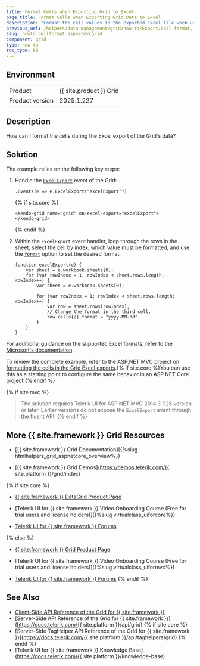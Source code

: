 ```yaml
---
title: Format Cells when Exporting Grid to Excel
page_title: Format Cells when Exporting Grid Data to Excel
description: "Format the cell values in the exported Excel file when using {{ site.product }} Grid."
previous_url: /helpers/data-management/grid/how-to/Export/cell-format, /html-helpers/data-management/grid/how-to/Export/cell-format
slug: howto_cellformat_aspnetmvcgrid
component: grid
type: how-to
res_type: kb
---
```


## Environment

<table>
 <tr>
  <td>Product</td>
  <td>{{ site.product }} Grid</td>
 </tr>
 <tr>
  <td>Product version</td>
  <td>2025.1.227</td>
 </tr>
</table>

## Description

How can I format the cells during the Excel export of the Grid's data?

## Solution

The example relies on the following key steps:

1. Handle the [`ExcelExport`](/api/kendo.mvc.ui.fluent/grideventbuilder#excelexportsystemstring) event of the Grid:

    ```HtmlHelper
    .Events(e => e.ExcelExport("excelExport"))
    ```
    {% if site.core %}
    ```TagHelper
    <kendo-grid name="grid" on-excel-export="excelExport">
    </kendo-grid>
    ```
    {% endif %}

1. Within the `ExcelExport` event handler, loop through the rows in the sheet, select the cell by index, which value must be formatted, and use the [`format`](https://docs.telerik.com/kendo-ui/api/javascript/ooxml/workbook.html#configuration-sheets.rows.cells.format) option to set the desired format:

    ```JS
    function excelExport(e) {
        var sheet = e.workbook.sheets[0];
        for (var rowIndex = 1; rowIndex < sheet.rows.length; rowIndex++) {
            var sheet = e.workbook.sheets[0];

            for (var rowIndex = 1; rowIndex < sheet.rows.length; rowIndex++) {
                var row = sheet.rows[rowIndex];
                // Change the format in the third cell.
                row.cells[2].format = "yyyy-MM-dd"
            }
        }
    }
    ```

For additional guidance on the supported Excel formats, refer to the [Microsoft's documentation](https://support.office.com/en-us/article/Create-a-custom-number-format-78f2a361-936b-4c03-8772-09fab54be7f4).

To review the complete example, refer to the ASP.NET MVC project on [formatting the cells in the Grid Excel exports](https://github.com/telerik/ui-for-aspnet-mvc-examples/tree/master/Telerik.Examples.Mvc/Telerik.Examples.Mvc/Areas/GridExcelExportCellFormat).{% if site.core %}You can use this as a starting point to configure the same behavior in an ASP.NET Core project.{% endif %}

{% if site.mvc %}
> The solution requires Telerik UI for ASP.NET MVC 2014.3.1125 version or later. Earlier versions do not expose the `ExcelExport` event through the fluent API.
{% endif %}

## More {{ site.framework }} Grid Resources

* [{{ site.framework }} Grid Documentation]({%slug htmlhelpers_grid_aspnetcore_overview%})

* [{{ site.framework }} Grid Demos](https://demos.telerik.com/{{ site.platform }}/grid/index)

{% if site.core %}
* [{{ site.framework }} DataGrid Product Page](https://www.telerik.com/aspnet-core-ui/grid)

* [Telerik UI for {{ site.framework }} Video Onboarding Course (Free for trial users and license holders)]({%slug virtualclass_uiforcore%})

* [Telerik UI for {{ site.framework }} Forums](https://www.telerik.com/forums/aspnet-core-ui)

{% else %}
* [{{ site.framework }} Grid Product Page](https://www.telerik.com/aspnet-mvc/grid)

* [Telerik UI for {{ site.framework }} Video Onboarding Course (Free for trial users and license holders)]({%slug virtualclass_uiformvc%})

* [Telerik UI for {{ site.framework }} Forums](https://www.telerik.com/forums/aspnet-mvc)
{% endif %}

## See Also

* [Client-Side API Reference of the Grid for {{ site.framework }}](https://docs.telerik.com/kendo-ui/api/javascript/ui/grid)
* [Server-Side API Reference of the Grid for {{ site.framework }}](https://docs.telerik.com/{{ site.platform }}/api/grid)
{% if site.core %}
* [Server-Side TagHelper API Reference of the Grid for {{ site.framework }}](https://docs.telerik.com/{{ site.platform }}/api/taghelpers/grid)
{% endif %}
* [Telerik UI for {{ site.framework }} Knowledge Base](https://docs.telerik.com/{{ site.platform }}/knowledge-base)
